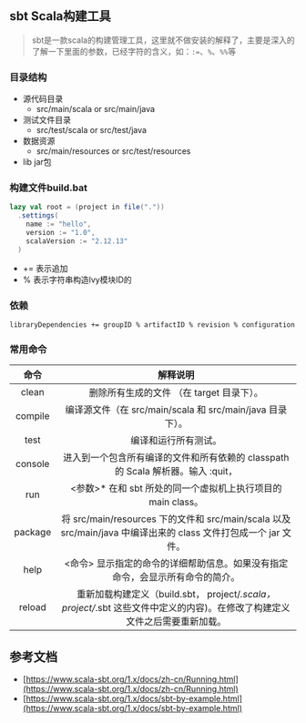 ## sbt Scala构建工具 
> sbt是一款scala的构建管理工具，这里就不做安装的解释了，主要是深入的了解一下里面的参数，已经字符的含义，如：`:=`、`%`、`%%`等

### 目录结构
- 源代码目录
    - src/main/scala or src/main/java
- 测试文件目录
    - src/test/scala or src/test/java
- 数据资源
    - src/main/resources or src/test/resources
- lib jar包

### 构建文件build.bat
```scala
lazy val root = (project in file("."))
  .settings(
    name := "hello",
    version := "1.0",
    scalaVersion := "2.12.13"
  )
```

- += 表示追加
- % 表示字符串构造lvy模块ID的

### 依赖
```
libraryDependencies += groupID % artifactID % revision % configuration
```

### 常用命令

|命令|解释说明|
|:----:|:----:|
|clean|	删除所有生成的文件 （在 target 目录下）。|
|compile|	编译源文件（在 src/main/scala 和 src/main/java 目录下）。|
|test	|编译和运行所有测试。|
|console|	进入到一个包含所有编译的文件和所有依赖的 classpath 的 Scala 解析器。输入 :quit， |Ctrl+D （Unix），或者 Ctrl+Z （Windows） 返回到 sbt。
|run |<参数>*	在和 sbt 所处的同一个虚拟机上执行项目的 main class。
|package	|将 src/main/resources 下的文件和 src/main/scala 以及 src/main/java 中编译出来的 class 文件打包成一个 jar 文件。|
|help| <命令>	显示指定的命令的详细帮助信息。如果没有指定命令，会显示所有命令的简介。|
|reload|	重新加载构建定义（build.sbt， project/*.scala， project/*.sbt 这些文件中定义的内容)。在修改了构建定义文件之后需要重新加载。|

## 参考文档
- [https://www.scala-sbt.org/1.x/docs/zh-cn/Running.html](https://www.scala-sbt.org/1.x/docs/zh-cn/Running.html)
- [https://www.scala-sbt.org/1.x/docs/sbt-by-example.html](https://www.scala-sbt.org/1.x/docs/sbt-by-example.html)